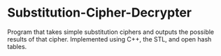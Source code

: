 # Substitution-Cipher-Decrypter

Program that takes simple substitution ciphers and outputs the possible results of that cipher. 
Implemented using C++, the STL, and open hash tables. 
